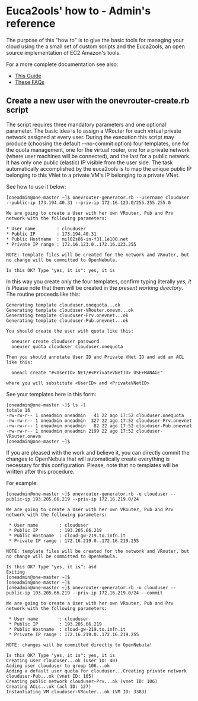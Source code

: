 Euca2ools' how to - Admin's reference
=====================================

The purpose of this "how to" is to give the basic tools for managing your cloud using the a small set of custom scripts and the Euca2ools, an open source implementation of EC2 Amazon's tools.

For a more complete documentation see also:

*   [This Guide](http://www.eucalyptus.com/docs/eucalyptus/3.3/console-guide/ "Eucaliptus User Guide")
*   [These FAQs](https://aws.amazon.com/ec2/faqs/ "Amazon EC2 FAQ")

Create a new user with the onevrouter-create.rb script
------------------------------------------------------

The script requires three mandatory parameters and one optional parameter.
The basic idea is to assign a VRouter for each virtual private network assigned at every user.
During the execution this script may produce (choosing the default --no-commit option) four templates, one for the quota management, one for the virtual router, one for a private network (where user machines will be connected), and the last for a public network.
It has only one public (elastic) IP visible from the user side. The task automatically accomplished by the euca2ools is to map the unique public IP belonging to this VNet to a private VM's IP belonging to a private VNet.

See how to use it below:

    [oneadmin@one-master ~]$ onevrouter-generator.rb --username clouduser --public-ip 173.194.40.31 --priv-ip 172.16.123.0/255.255.255.0  

    We are going to create a User with her own VRouter, Pub and Prv network with the following parameters:

    * User name        : clouduser
    * Public IP        : 173.194.40.31
    * Public Hostname  : mil02s06-in-f31.1e100.net
    * Private IP range : 172.16.123.0..172.16.123.255

    NOTE: template files will be created for the network and VRouter, but no change will be committed to OpenNebula.

    Is this OK? Type "yes, it is": yes, it is

In this way you create only the four templates, confirm typing literally *yes, it is*
Please note that them will be created in the *present working directory*.
The routine proceeds like this:

    Generating template clouduser.onequota...ok
    Generating template clouduser-VRouter.onevm...ok
    Generating template clouduser-Prv.onevnet...ok
    Generating template clouduser-Pub.onevnet...ok
    
    You should create the user with quota like this:
    
      oneuser create clouduser password
      oneuser quota clouduser clouduser.onequota
    
    Then you should annotate User ID and Private VNet ID and add an ACL like this:
    
      oneacl create "#<UserID> NET/#<PrivateVNetID> USE+MANAGE"
    
    where you will substitute <UserID> and <PrivateVNetID>

See your templates here in this form:

    [oneadmin@one-master ~]$ ls -l
    totale 16
    -rw-rw-r-- 1 oneadmin oneadmin   41 22 ago 17:52 clouduser.onequota
    -rw-rw-r-- 1 oneadmin oneadmin  327 22 ago 17:52 clouduser-Prv.onevnet
    -rw-rw-r-- 1 oneadmin oneadmin   82 22 ago 17:52 clouduser-Pub.onevnet
    -rw-rw-r-- 1 oneadmin oneadmin 2199 22 ago 17:52 clouduser-VRouter.onevm
    [oneadmin@one-master ~]$

If you are pleased with the work and believe it, you can directly commit the changes to OpenNebula that will automatically create everything is necessary for this configuration.
Please, note that no templates will be written after this procedure.

For example:

    [oneadmin@one-master ~]$ onevrouter-generator.rb -u clouduser --public-ip 193.205.66.219 --priv-ip 172.16.219.0/24
    
    We are going to create a User with her own VRouter, Pub and Prv network with the following parameters:
    
     * User name        : clouduser
     * Public IP        : 193.205.66.219
     * Public Hostname  : cloud-gw-219.to.infn.it
     * Private IP range : 172.16.219.0..172.16.219.255
    
    NOTE: template files will be created for the network and VRouter, but no change will be committed to OpenNebula.
    
    Is this OK? Type "yes, it is": asd
    Exiting
    [oneadmin@one-master ~]$
    [oneadmin@one-master ~]$
    [oneadmin@one-master ~]$ onevrouter-generator.rb -u clouduser --public-ip 193.205.66.219 --priv-ip 172.16.219.0/24 --commit
    
    We are going to create a User with her own VRouter, Pub and Prv network with the following parameters:
    
     * User name        : clouduser
     * Public IP        : 193.205.66.219
     * Public Hostname  : cloud-gw-219.to.infn.it
     * Private IP range : 172.16.219.0..172.16.219.255
    
    NOTE: changes will be committed directly to OpenNebula!
    
    Is this OK? Type "yes, it is": yes, it is
    Creating user clouduser...ok (user ID: 40)
    Adding user clouduser to group 106...ok
    Adding a default user quota for clouduser...Creating private network clouduser-Pub...ok (vnet ID: 105)
    Creating public network clouduser-Prv...ok (vnet ID: 106)
    Creating ACLs...ok (acl ID: 127)
    Instantiating VM clouduser-VRouter...ok (VM ID: 3383)


